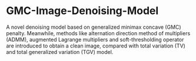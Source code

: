 # GMC-Image-Denoising-Model
A novel denoising model based on generalized minimax concave (GMC) penalty. Meanwhile, methods like alternation direction method of multipliers (ADMM), augmented Lagrange multipliers and soft-thresholding operator are introduced to obtain a clean image, compared with total variation (TV) and total generalized variation (TGV) model.
